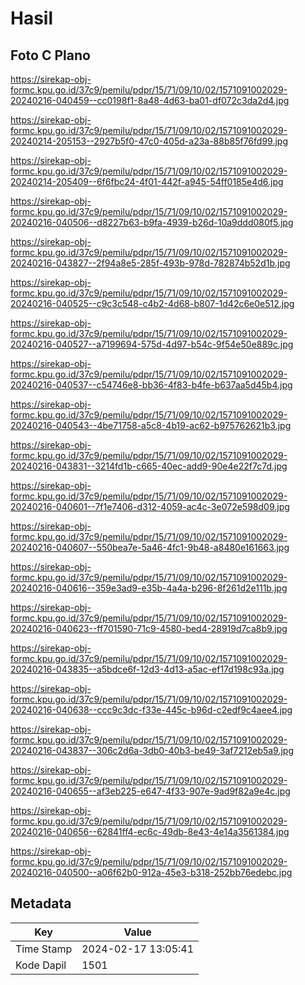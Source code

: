 # Hasil

## Foto C Plano

https://sirekap-obj-formc.kpu.go.id/37c9/pemilu/pdpr/15/71/09/10/02/1571091002029-20240216-040459--cc0198f1-8a48-4d63-ba01-df072c3da2d4.jpg

https://sirekap-obj-formc.kpu.go.id/37c9/pemilu/pdpr/15/71/09/10/02/1571091002029-20240214-205153--2927b5f0-47c0-405d-a23a-88b85f76fd99.jpg

https://sirekap-obj-formc.kpu.go.id/37c9/pemilu/pdpr/15/71/09/10/02/1571091002029-20240214-205409--6f6fbc24-4f01-442f-a945-54ff0185e4d6.jpg

https://sirekap-obj-formc.kpu.go.id/37c9/pemilu/pdpr/15/71/09/10/02/1571091002029-20240216-040506--d8227b63-b9fa-4939-b26d-10a9ddd080f5.jpg

https://sirekap-obj-formc.kpu.go.id/37c9/pemilu/pdpr/15/71/09/10/02/1571091002029-20240216-043827--2f94a8e5-285f-493b-978d-782874b52d1b.jpg

https://sirekap-obj-formc.kpu.go.id/37c9/pemilu/pdpr/15/71/09/10/02/1571091002029-20240216-040525--c9c3c548-c4b2-4d68-b807-1d42c6e0e512.jpg

https://sirekap-obj-formc.kpu.go.id/37c9/pemilu/pdpr/15/71/09/10/02/1571091002029-20240216-040527--a7199694-575d-4d97-b54c-9f54e50e889c.jpg

https://sirekap-obj-formc.kpu.go.id/37c9/pemilu/pdpr/15/71/09/10/02/1571091002029-20240216-040537--c54746e8-bb36-4f83-b4fe-b637aa5d45b4.jpg

https://sirekap-obj-formc.kpu.go.id/37c9/pemilu/pdpr/15/71/09/10/02/1571091002029-20240216-040543--4be71758-a5c8-4b19-ac62-b975762621b3.jpg

https://sirekap-obj-formc.kpu.go.id/37c9/pemilu/pdpr/15/71/09/10/02/1571091002029-20240216-043831--3214fd1b-c665-40ec-add9-90e4e22f7c7d.jpg

https://sirekap-obj-formc.kpu.go.id/37c9/pemilu/pdpr/15/71/09/10/02/1571091002029-20240216-040601--7f1e7406-d312-4059-ac4c-3e072e598d09.jpg

https://sirekap-obj-formc.kpu.go.id/37c9/pemilu/pdpr/15/71/09/10/02/1571091002029-20240216-040607--550bea7e-5a46-4fc1-9b48-a8480e161663.jpg

https://sirekap-obj-formc.kpu.go.id/37c9/pemilu/pdpr/15/71/09/10/02/1571091002029-20240216-040616--359e3ad9-e35b-4a4a-b296-8f261d2e111b.jpg

https://sirekap-obj-formc.kpu.go.id/37c9/pemilu/pdpr/15/71/09/10/02/1571091002029-20240216-040623--ff701590-71c9-4580-bed4-28919d7ca8b9.jpg

https://sirekap-obj-formc.kpu.go.id/37c9/pemilu/pdpr/15/71/09/10/02/1571091002029-20240216-043835--a5bdce6f-12d3-4d13-a5ac-ef17d198c93a.jpg

https://sirekap-obj-formc.kpu.go.id/37c9/pemilu/pdpr/15/71/09/10/02/1571091002029-20240216-040638--ccc9c3dc-f33e-445c-b96d-c2edf9c4aee4.jpg

https://sirekap-obj-formc.kpu.go.id/37c9/pemilu/pdpr/15/71/09/10/02/1571091002029-20240216-043837--306c2d6a-3db0-40b3-be49-3af7212eb5a9.jpg

https://sirekap-obj-formc.kpu.go.id/37c9/pemilu/pdpr/15/71/09/10/02/1571091002029-20240216-040655--af3eb225-e647-4f33-907e-9ad9f82a9e4c.jpg

https://sirekap-obj-formc.kpu.go.id/37c9/pemilu/pdpr/15/71/09/10/02/1571091002029-20240216-040656--62841ff4-ec6c-49db-8e43-4e14a3561384.jpg

https://sirekap-obj-formc.kpu.go.id/37c9/pemilu/pdpr/15/71/09/10/02/1571091002029-20240216-040500--a06f62b0-912a-45e3-b318-252bb76edebc.jpg


## Metadata

| Key        | Value               |
| ---------- | ------------------- |
| Time Stamp | 2024-02-17 13:05:41 |
| Kode Dapil | 1501                |



